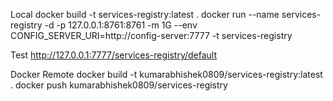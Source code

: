 Local
docker build -t services-registry:latest .
docker run --name services-registry -d -p 127.0.0.1:8761:8761 -m 1G --env CONFIG_SERVER_URI=http://config-server:7777 -t services-registry 

Test
http://127.0.0.1:7777/services-registry/default 

Docker Remote
docker build -t kumarabhishek0809/services-registry:latest .
docker push kumarabhishek0809/services-registry